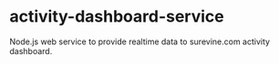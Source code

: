 activity-dashboard-service
==========================

Node.js web service to provide realtime data to surevine.com activity dashboard.

